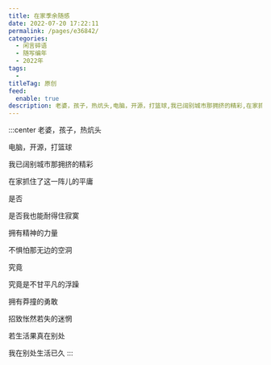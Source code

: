 ```yaml
---
title: 在家季余随感
date: 2022-07-20 17:22:11
permalink: /pages/e36842/
categories:
  - 闲言碎语
  - 随写编年
  - 2022年
tags:
  -
titleTag: 原创
feed:
  enable: true
description: 老婆，孩子，热炕头,电脑，开源，打篮球,我已阔别城市那拥挤的精彩,在家抓住了这一阵儿的平庸
---
```



:::center
老婆，孩子，热炕头

电脑，开源，打篮球

我已阔别城市那拥挤的精彩

在家抓住了这一阵儿的平庸



是否

是否我也能耐得住寂寞

拥有精神的力量

不惧怕那无边的空洞



究竟

究竟是不甘平凡的浮躁

拥有莽撞的勇敢

招致怅然若失的迷惘



若生活果真在别处

我在别处生活已久
:::